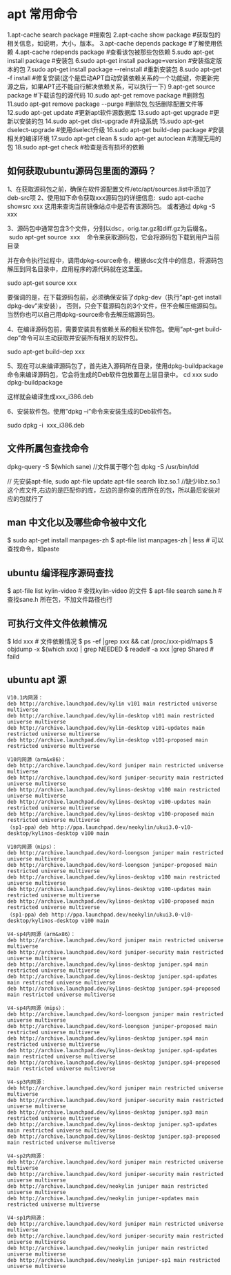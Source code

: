 # apt 常用命令
1.apt-cache search package #搜索包
2.apt-cache show package #获取包的相关信息，如说明，大小，版本。
3.apt-cache depends package #了解使用依赖
4.apt-cache rdepends package #查看该包被那些包依赖
5.sudo apt-get install package #安装包
6.sudo apt-get install package=version #安装指定版本的包
7.sudo apt-get install package --reinstall #重新安装包
8.sudo apt-get -f install #修复安装(这个是启动APT自动安装依赖关系的一个功能键，你更新完源之后，如果APT还不能自行解决依赖关系，可以执行一下)
9.apt-get source package #下载该包的源代码
10.sudo apt-get remove package #删除包
11.sudo apt-get remove package --purge #删除包,包括删除配置文件等
12.sudo apt-get update #更新apt软件源数据库
13.sudo apt-get upgrade #更新以安装的包
14.sudo apt-get dist-upgrade #升级系统
15.sudo apt-get dselect-upgrade #使用dselect升级
16.sudo apt-get build-dep package #安装相关的编译环境
17.sudo apt-get clean & sudo apt-get autoclean #清理无用的包
18.sudo apt-get check #检查是否有损坏的依赖

## 如何获取ubuntu源码包里面的源码？

1、在获取源码包之前，确保在软件源配置文件/etc/apt/sources.list中添加了deb-src项
2、使用如下命令获取xxx源码包的详细信息:
 sudo apt-cache showsrc xxx 这用来查询当前镜像站点中是否有该源码包。
 或者通过 dpkg -S xxx


3、源码包中通常包含3个文件，分别以dsc，orig.tar.gz和diff.gz为后缀名。
 sudo apt-get source  xxx    命令来获取源码包，它会将源码包下载到用户当前目录

并在命令执行过程中，调用dpkg-source命令，根据dsc文件中的信息，将源码包解压到同名目录中，应用程序的源代码就在这里面。

sudo apt-get source xxx

要强调的是，在下载源码包前，必须确保安装了dpkg-dev（执行”apt-get install dpkg-dev”来安装），
否则，只会下载源码包的3个文件，但不会解压缩源码包。当然你也可以自己用dpkg-source命令去解压缩源码包。

4、在编译源码包前，需要安装具有依赖关系的相关软件包。使用”apt-get build-dep”命令可以主动获取并安装所有相关的软件包。

sudo apt-get build-dep xxx

5、现在可以来编译源码包了，首先进入源码所在目录，使用dpkg-buildpackage命令来编译源码包，它会将生成的Deb软件包放置在上层目录中。
cd xxx
sudo dpkg-buildpackage

这样就会编译生成xxx_i386.deb

6、安装软件包。使用”dpkg –i”命令来安装生成的Deb软件包。

sudo dpkg -i  xxx_i386.deb

## 文件所属包查找命令
dpkg-query  -S $(which sane)  //文件属于哪个包
dpkg -S  /usr/bin/ldd

// 先安装apt-file, sudo apt-file update
apt-file search libz.so.1     //缺少libz.so.1这个库文件,右边的是匹配你的库，左边的是你查的库所在的包，所以最后安装对应的包就行了

## man 中文化以及哪些命令被中文化
$ sudo apt-get install manpages-zh
$ apt-file list manpages-zh | less  # 可以查找命令，如paste

## ubuntu 编译程序源码查找
$ apt-file list kylin-video  # 查找kylin-video 的文件
$ apt-file search sane.h # 查找sane.h 所在包，不加文件路径也行

## 可执行文件文件依赖情况
$ ldd xxx # 文件依赖情况
$ ps -ef |grep xxx && cat /proc/xxx-pid/maps
$ objdump -x $(which xxx) | grep NEEDED
$ readelf -a xxx |grep Shared # faild

## ubuntu apt 源
```
V10.1内网源：
deb http://archive.launchpad.dev/kylin v101 main restricted universe multiverse
deb http://archive.launchpad.dev/kylin-desktop v101 main restricted universe multiverse
deb http://archive.launchpad.dev/kylin-desktop v101-updates main restricted universe multiverse
deb http://archive.launchpad.dev/kylin-desktop v101-proposed main restricted universe multiverse

V10内网源（arm&x86）：
deb http://archive.launchpad.dev/kord juniper main restricted universe multiverse
deb http://archive.launchpad.dev/kord juniper-security main restricted universe multiverse
deb http://archive.launchpad.dev/kylinos-desktop v100 main restricted universe multiverse
deb http://archive.launchpad.dev/kylinos-desktop v100-updates main restricted universe multiverse
deb http://archive.launchpad.dev/kylinos-desktop v100-proposed main restricted universe multiverse
（sp1-ppa）deb http://ppa.launchpad.dev/neokylin/ukui3.0-v10-desktop/kylinos-desktop v100 main

V10内网源（mips）：
deb http://archive.launchpad.dev/kord-loongson juniper main restricted universe multiverse
deb http://archive.launchpad.dev/kord-loongson juniper-proposed main restricted universe multiverse
deb http://archive.launchpad.dev/kylinos-desktop v100 main restricted universe multiverse
deb http://archive.launchpad.dev/kylinos-desktop v100-updates main restricted universe multiverse
deb http://archive.launchpad.dev/kylinos-desktop v100-proposed main restricted universe multiverse
（sp1-ppa）deb http://ppa.launchpad.dev/neokylin/ukui3.0-v10-desktop/kylinos-desktop v100 main

V4-sp4内网源（arm&x86）：
deb http://archive.launchpad.dev/kord juniper main restricted universe multiverse
deb http://archive.launchpad.dev/kord juniper-security main restricted universe multiverse
deb http://archive.launchpad.dev/kylinos-desktop juniper.sp4 main restricted universe multiverse
deb http://archive.launchpad.dev/kylinos-desktop juniper.sp4-updates main restricted universe multiverse
deb http://archive.launchpad.dev/kylinos-desktop juniper.sp4-proposed main restricted universe multiverse

V4-sp4内网源（mips）：
deb http://archive.launchpad.dev/kord-loongson juniper main restricted universe multiverse
deb http://archive.launchpad.dev/kord-loongson juniper-proposed main restricted universe multiverse
deb http://archive.launchpad.dev/kylinos-desktop juniper.sp4 main restricted universe multiverse
deb http://archive.launchpad.dev/kylinos-desktop juniper.sp4-updates main restricted universe multiverse
deb http://archive.launchpad.dev/kylinos-desktop juniper.sp4-proposed main restricted universe multiverse

V4-sp3内网源：
deb http://archive.launchpad.dev/kord juniper main restricted universe multiverse
deb http://archive.launchpad.dev/kord juniper-security main restricted universe multiverse
deb http://archive.launchpad.dev/kylinos-desktop juniper.sp3 main restricted universe multiverse
deb http://archive.launchpad.dev/kylinos-desktop juniper.sp3-updates main restricted universe multiverse
deb http://archive.launchpad.dev/kylinos-desktop juniper.sp3-proposed main restricted universe multiverse

V4-sp2内网源：
deb http://archive.launchpad.dev/kord juniper main restricted universe multiverse
deb http://archive.launchpad.dev/kord juniper-security main restricted universe multiverse
deb http://archive.launchpad.dev/neokylin juniper main restricted universe multiverse
deb http://archive.launchpad.dev/neokylin juniper-updates main restricted universe multiverse

V4-sp1内网源：
deb http://archive.launchpad.dev/kord juniper main restricted universe multiverse
deb http://archive.launchpad.dev/kord juniper-security main restricted universe multiverse
deb http://archive.launchpad.dev/neokylin juniper main restricted universe multiverse
deb http://archive.launchpad.dev/neokylin juniper-sp1 main restricted universe multiverse
```

